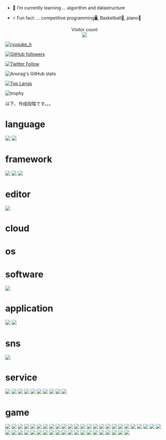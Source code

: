 - 🌱 I’m currently learning ... algorithm and datastructure

- ⚡ Fun fact: ... competitive programming🖥,  Basketball🏀,  piano🎹

<p align="center"> 
  Visitor count<br>
  <img src="https://profile-counter.glitch.me/ryusuke920/count.svg" />
</p>

[![ryusuke_h](https://img.shields.io/endpoint?url=https%3A%2F%2Fatcoder-badges.now.sh%2Fapi%2Fatcoder%2Fjson%2Fryusuke_h)](https://atcoder.jp/users/ryusuke_h)

[![GitHub followers](https://img.shields.io/github/followers/ryusuke920.svg?style=social&label=followers&maxAge=2592000)](https://github.com/ryusuke920?tab=followers)

[![Twitter Follow](https://img.shields.io/twitter/follow/ryusuke__h?style=social)](https://twitter.com/ryusuke__h)

![Anurag's GitHub stats](https://github-readme-stats.vercel.app/api?username=ryusuke920&show_icons=true&theme=highcontrast)  

[![Top Langs](https://github-readme-stats.vercel.app/api/top-langs/?username=ryusuke920&theme=dark&layout=compact&langs_count=10)](https://github.com/anuraghazra/github-readme-stats) 

![trophy](https://github-profile-trophy.vercel.app/?username=ryusuke920&row=1&column=8&theme=algolia)

以下、作成段階です。。。

# language
<img src="https://img.shields.io/badge/-Python-FFFF00.svg?logo=Python&style=plastic">
<img src="https://img.shields.io/badge/-Css3-1572B6.svg?logo=css3&style=plastic">

# framework
<img src="https://img.shields.io/badge/-Django-092E20.svg?logo=django&style=plastic">
<img src="https://img.shields.io/badge/-Flask-000000.svg?logo=flask&style=plastic">
<img src="https://img.shields.io/badge/-Git-F05032.svg?logo=git&style=plastic">

# editor
<img src="https://img.shields.io/badge/-Atom-66FF33.svg?logo=atom&style=plastic">

# cloud

# os


# software
<img src="https://img.shields.io/badge/-Blender-33CCFF.svg?logo=blender&style=plastic">

# application
<img src="https://img.shields.io/badge/-Discord-7289DA.svg?logo=discord&style=plastic">
<img src="https://img.shields.io/badge/-Figma-F24E1E.svg?logo=figma&style=plastic">

# sns
<img src="https://img.shields.io/badge/-Facebook-4172B8.svg?logo=facebook&style=plastic">

# service
<img src="https://img.shields.io/badge/-Amazon-FF9966.svg?logo=amazon&style=plastic">
<img src="https://img.shields.io/badge/-Apple-999999.svg?logo=apple&style=plastic">
<img src="https://img.shields.io/badge/-Android-A4C639.svg?logo=android&style=plastic">
<img src="https://img.shields.io/badge/-Apple%20music-FF33CC.svg?logo=apple-music&style=plastic">
<img src="https://img.shields.io/badge/-Dropbox-0061FF.svg?logo=dropbox&style=plastic">
<img src="https://img.shields.io/badge/-Github-181717.svg?logo=github&style=plastic">
<img src="https://img.shields.io/badge/-Gmail-FFFFFF.svg?logo=gmail&style=plastic">
<img src="https://img.shields.io/badge/-Google-FFFFFF.svg?logo=google&style=plastic">
<img src="https://img.shields.io/badge/-Google%20chrome-FFFF99.svg?logo=google-chrome&style=plastic">
<img src="https://img.shields.io/badge/-Google%20drive-FFFFFF.svg?logo=google-drive&style=plastic">

# game


<img src="https://img.shields.io/badge/-Heroku-430098.svg?logo=heroku&style=plastic">
<img src="https://img.shields.io/badge/-Html5-E34F26.svg?logo=html5&style=plastic">
<img src="https://img.shields.io/badge/-Huawei-FF0000.svg?logo=huawei&style=plastic">
<img src="https://img.shields.io/badge/-Icloud-FFFFFF.svg?logo=icloud&style=plastic">
<img src="https://img.shields.io/badge/-Instagram-FF33CC.svg?logo=instagram&style=plastic">
<img src="https://img.shields.io/badge/-Java-FF6600.svg?logo=java&style=plastic">
<img src="https://img.shields.io/badge/-Javascript-3399FF.svg?logo=javascript&style=plastic">
<img src="https://img.shields.io/badge/-Jira-172B4D.svg?logo=jira&style=plastic">
<img src="https://img.shields.io/badge/-Json-000000.svg?logo=json&style=plastic">
<img src="https://img.shields.io/badge/-Jupyter-FFFF99.svg?logo=jupyter&style=plastic">
<img src="https://img.shields.io/badge/-Kaggle-20BEFF.svg?logo=kaggle&style=plastic">
<img src="https://img.shields.io/badge/-Kotlin-FF6666.svg?logo=kotlin&style=plastic">
<img src="https://img.shields.io/badge/-Line-99FF66.svg?logo=line&style=plastic">
<img src="https://img.shields.io/badge/-Markdown-000000.svg?logo=markdown&style=plastic">
<img src="https://img.shields.io/badge/-Matrix-000000.svg?logo=matrix&style=plastic">
<img src="https://img.shields.io/badge/-Microsoftexcel-217346.svg?logo=microsoftexcel&style=plastic">
<img src="https://img.shields.io/badge/-Microsoftpowerpoint-D24726.svg?logo=microsoftpowerpoint&style=plastic">
<img src="https://img.shields.io/badge/-Microsoftword-2B579A.svg?logo=microsoftword&style=plastic">
<img src="https://img.shields.io/badge/-Mysql-4479A1.svg?logo=mysql&style=plastic">
<img src="https://img.shields.io/badge/-Nintendo-99FFFF.svg?logo=nintendo&style=plastic">
<img src="https://img.shields.io/badge/-Nintendogamecube-6A5FBB.svg?logo=nintendogamecube&style=plastic">
<img src="https://img.shields.io/badge/-Nintendoswitch-E60012.svg?logo=nintendoswitch&style=plastic">
<img src="https://img.shields.io/badge/-Node.js-FFFF66.svg?logo=node.js&style=plastic">
<img src="https://img.shields.io/badge/-Nodemon-FFFF66.svg?logo=nodemon&style=plastic">
<img src="https://img.shields.io/badge/-Npm-CB3837.svg?logo=npm&style=plastic">
<img src="https://img.shields.io/badge/-Playstation-003791.svg?logo=playstation&style=plastic">
<img src="https://img.shields.io/badge/-Pokemon-3333CC.svg?logo=pokemon&style=plastic">
<img src="https://img.shields.io/badge/-Powershell-000000.svg?logo=powershell&style=plastic">
<img src="https://img.shields.io/badge/-Qiita-55C500.svg?logo=qiita&style=plastic">
<img src="https://img.shields.io/badge/-R-276DC3.svg?logo=r&style=plastic">
<img src="https://img.shields.io/badge/-React-61DAFB.svg?logo=react&style=plastic">
<img src="https://img.shields.io/badge/-Safari-000000.svg?logo=safari&style=plastic">
<img src="https://img.shields.io/badge/-Slack-000000.svg?logo=slack&style=plastic">
<img src="https://img.shields.io/badge/-Swift-FA7343.svg?logo=swift&style=plastic">
<img src="https://img.shields.io/badge/-Trello-0079BF.svg?logo=trello&style=plastic">
<img src="https://img.shields.io/badge/-Twitter-1DA1F2.svg?logo=twitter&style=plastic">
<img src="https://img.shields.io/badge/-Wii-CCFFFF.svg?logo=wii&style=plastic">
<img src="https://img.shields.io/badge/-Wikipedia-000000.svg?logo=wikipedia&style=plastic">
<img src="https://img.shields.io/badge/-Windows-0078D6.svg?logo=windows&style=plastic">
<img src="https://img.shields.io/badge/-Wolfram-DD1100.svg?logo=wolfram&style=plastic">
<img src="https://img.shields.io/badge/-Wolframmathematica-CCFFFF.svg?logo=wolframmathematica&style=plastic">
<img src="https://img.shields.io/badge/-Xcode-1575F9.svg?logo=xcode&style=plastic">
<img src="https://img.shields.io/badge/-Yahoo-FF0000.svg?logo=yahoo&style=plastic">
<img src="https://img.shields.io/badge/-Yarn-2C8EBB.svg?logo=yarn&style=plastic">
<img src="https://img.shields.io/badge/-Youtube-FF0000.svg?logo=youtube&style=plastic">
